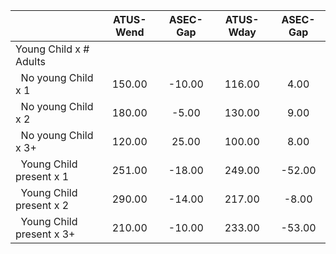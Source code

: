 
|                      |    ATUS-Wend |     ASEC-Gap |    ATUS-Wday |     ASEC-Gap |
| -------------------- | :----------: | :----------: | :----------: | :----------: |
| Young Child x # Adults |              |              |              |              |
| &nbsp;&nbsp;No young Child x 1 |       150.00 |       -10.00 |       116.00 |         4.00 |
| &nbsp;&nbsp;No young Child x 2 |       180.00 |        -5.00 |       130.00 |         9.00 |
| &nbsp;&nbsp;No young Child x 3+ |       120.00 |        25.00 |       100.00 |         8.00 |
| &nbsp;&nbsp;Young Child present x 1 |       251.00 |       -18.00 |       249.00 |       -52.00 |
| &nbsp;&nbsp;Young Child present x 2 |       290.00 |       -14.00 |       217.00 |        -8.00 |
| &nbsp;&nbsp;Young Child present x 3+ |       210.00 |       -10.00 |       233.00 |       -53.00 |

